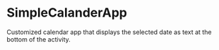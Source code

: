 # SimpleCalanderApp

Customized calendar app that displays the selected date as text at the bottom of the activity.
